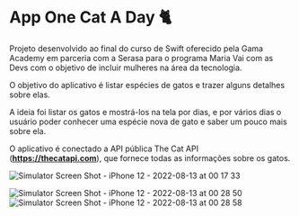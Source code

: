 # App One Cat A Day 🐈

Projeto desenvolvido ao final do curso de Swift oferecido pela Gama Academy em parceria com a Serasa para o programa Maria Vai com as Devs com o objetivo de incluir mulheres na área da tecnologia.

O objetivo do aplicativo é listar espécies de gatos e trazer alguns detalhes sobre elas.

A ideia foi listar os gatos e mostrá-los na tela por dias, e por vários dias o usuário poder conhecer uma espécie nova de gato e saber um pouco mais sobre ela.

O aplicativo é conectado a API pública The Cat API (**https://thecatapi.com**), que fornece todas as informações sobre os gatos.

![Simulator Screen Shot - iPhone 12 - 2022-08-13 at 00 17 33](https://user-images.githubusercontent.com/84735853/184466733-28ab6381-cdaa-4f72-a44e-ac1bdc827d3d.png)



![Simulator Screen Shot - iPhone 12 - 2022-08-13 at 00 28 50](https://user-images.githubusercontent.com/84735853/184466771-111f8fca-3979-4933-8370-3a1e111c386f.png)
![Simulator Screen Shot - iPhone 12 - 2022-08-13 at 00 28 58](https://user-images.githubusercontent.com/84735853/184466776-7c6a83e1-4aaf-44b5-86a8-804ec2aeac5f.png)
